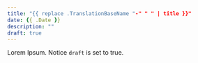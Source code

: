 ```yaml
---
title: "{{ replace .TranslationBaseName "-" " " | title }}"
date: {{ .Date }}
description: ""
draft: true
---
```


Lorem Ipsum.
Notice `draft` is set to true.
